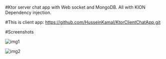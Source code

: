 #Ktor server chat  app with Web socket and MongoDB.
All with KION Dependency injection.

#This is client app:
https://github.com/HusseinKamal/KtorClientChatApp.git

#Screenshots

![img1](https://github.com/HusseinKamal/KtorServerChatApp/assets/29864161/7ccaf026-8df3-4e0b-b4b9-a4649041bf04)

![img2](https://github.com/HusseinKamal/KtorServerChatApp/assets/29864161/788097e5-47af-402f-8b73-a4193a138ef1)
